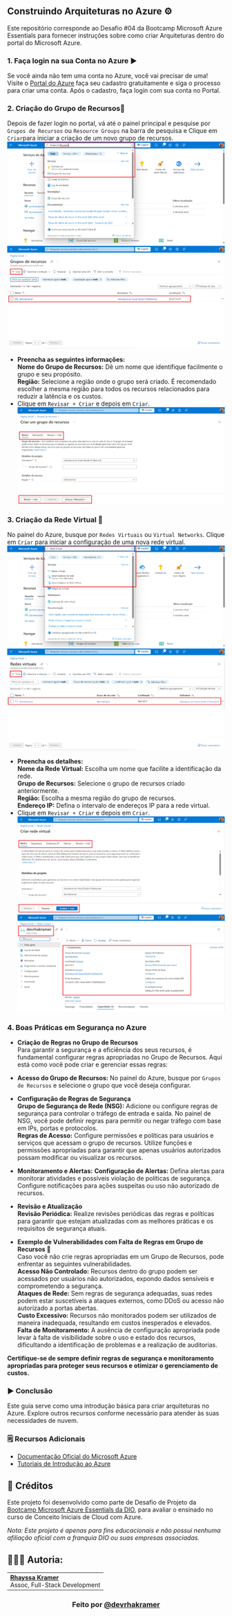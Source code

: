 ## Construindo Arquiteturas no Azure ⚙️

Este repositório corresponde ao Desafio #04 da Bootcamp Microsoft Azure Essentials para fornecer instruções sobre como criar Arquiteturas dentro do portal do Microsoft Azure.

### 1. Faça login na sua Conta no Azure ▶️

Se você ainda não tem uma conta no Azure, você vai precisar de uma! Visite o [Portal do Azure](https://portal.azure.com/) faça seu cadastro gratuitamente e siga o processo para criar uma conta. Após o cadastro, faça login com sua conta no Portal.

### 2. Criação do Grupo de Recursos📁

Depois de fazer login no portal, vá até o painel principal e pesquise por `Grupos de Recursos` ou `Resource Groups` na barra de pesquisa e Clique em `Criar`para iniciar a criação de um novo grupo de recursos.
![Imagem 1](https://github.com/rhayssakramer/desafios-dio-azure-essentials/blob/main/Desafio%2304%20-%20Construindo%20Arquiteturas%20no%20Azure/img/img1.png)
![Imagem 2](https://github.com/rhayssakramer/desafios-dio-azure-essentials/blob/main/Desafio%2304%20-%20Construindo%20Arquiteturas%20no%20Azure/img/img2.png)

- **Preencha as seguintes informações:**  
**Nome do Grupo de Recursos:** Dê um nome que identifique facilmente o grupo e seu propósito.  
**Região:** Selecione a região onde o grupo será criado. É recomendado escolher a mesma região para todos os recursos relacionados para reduzir a latência e os custos.  
- Clique em `Revisar + Criar` e depois em `Criar`.
![Imagem 3](https://github.com/rhayssakramer/desafios-dio-azure-essentials/blob/main/Desafio%2304%20-%20Construindo%20Arquiteturas%20no%20Azure/img/img3.png)

### 3. Criação da Rede Virtual 🛜
No painel do Azure, busque por `Redes Virtuais` ou `Virtual Networks`. Clique em `Criar` para iniciar a configuração de uma nova rede virtual.
![Imagem 4](https://github.com/rhayssakramer/desafios-dio-azure-essentials/blob/main/Desafio%2304%20-%20Construindo%20Arquiteturas%20no%20Azure/img/img4.png)
![Imagem 5](https://github.com/rhayssakramer/desafios-dio-azure-essentials/blob/main/Desafio%2304%20-%20Construindo%20Arquiteturas%20no%20Azure/img/img5.png)

- **Preencha os detalhes:**    
**Nome da Rede Virtual:** Escolha um nome que facilite a identificação da rede.  
**Grupo de Recursos:** Selecione o grupo de recursos criado anteriormente.  
**Região:** Escolha a mesma região do grupo de recursos.  
**Endereço IP:** Defina o intervalo de endereços IP para a rede virtual.  
- Clique em `Revisar + Criar` e depois em `Criar`.
![Imagem 6](https://github.com/rhayssakramer/desafios-dio-azure-essentials/blob/main/Desafio%2304%20-%20Construindo%20Arquiteturas%20no%20Azure/img/img6.png)
![Imagem 7](https://github.com/rhayssakramer/desafios-dio-azure-essentials/blob/main/Desafio%2304%20-%20Construindo%20Arquiteturas%20no%20Azure/img/img7.png)

### 4. Boas Práticas em Segurança no Azure

- **Criação de Regras no Grupo de Recursos**  
Para garantir a segurança e a eficiência dos seus recursos, é fundamental configurar regras apropriadas no Grupo de Recursos. Aqui está como você pode criar e gerenciar essas regras:

- **Acesso do Grupo de Recursos:** No painel do Azure, busque por `Grupos de Recursos` e selecione o grupo que você deseja configurar.  

- **Configuração de Regras de Segurança**  
**Grupo de Segurança de Rede (NSG):** Adicione ou configure regras de segurança para controlar o tráfego de entrada e saída. No painel de NSG, você pode definir regras para permitir ou negar tráfego com base em IPs, portas e protocolos.  
**Regras de Acesso:** Configure permissões e políticas para usuários e serviços que acessam o grupo de recursos. Utilize funções e permissões apropriadas para garantir que apenas usuários autorizados possam modificar ou visualizar os recursos.  

- **Monitoramento e Alertas:** 
**Configuração de Alertas:** Defina alertas para monitorar atividades e possíveis violação de políticas de segurança. Configure notificações para ações suspeitas ou uso não autorizado de recursos.  

- **Revisão e Atualização**  
**Revisão Periódica:** Realize revisões periódicas das regras e políticas para garantir que estejam atualizadas com as melhores práticas e os requisitos de segurança atuais.

- **Exemplo de Vulnerabilidades com Falta de Regras em Grupo de Recursos 🚨**  
Caso você não crie regras apropriadas em um Grupo de Recursos, pode enfrentar as seguintes vulnerabilidades.  
**Acesso Não Controlado:** Recursos dentro do grupo podem ser acessados por usuários não autorizados, expondo dados sensíveis e comprometendo a segurança.  
**Ataques de Rede:** Sem regras de segurança adequadas, suas redes podem estar suscetíveis a ataques externos, como DDoS ou acesso não autorizado a portas abertas.  
**Custo Excessivo:** Recursos não monitorados podem ser utilizados de maneira inadequada, resultando em custos inesperados e elevados.  
**Falta de Monitoramento:** A ausência de configuração apropriada pode levar à falta de visibilidade sobre o uso e estado dos recursos, dificultando a identificação de problemas e a realização de auditorias.  

**Certifique-se de sempre definir regras de segurança e monitoramento apropriadas para proteger seus recursos e otimizar o gerenciamento de custos.** 

### ▶️ Conclusão
Este guia serve como uma introdução básica para criar arquiteturas no Azure. Explore outros recursos conforme necessário para atender às suas necessidades de nuvem.

### 🗒️ Recursos Adicionais
- [Documentação Oficial do Microsoft Azure](https://docs.microsoft.com/azure)
- [Tutoriais de Introdução ao Azure](https://docs.microsoft.com/learn/paths/azure-fundamentals/)

## 🔗 Créditos
Este projeto foi desenvolvido como parte de Desafio de Projeto da [Bootcamp Microsoft Azure Essentials da DIO](https://www.dio.me/bootcamp/microsoft-azure-essentials?ref=AFOXWYVRXGV9), para avaliar o ensinado no curso de Conceito Iniciais de Cloud com Azure.

*Nota: Este projeto é apenas para fins educacionais e não possui nenhuma afiliação oficial com a franquia DIO ou suas empresas associadas.*

## 👩🏼‍💻 Autoria:
<table style="border=0">
  <tr>
    <td align="left">
      <a href="https://github.com/rhayssakramer">
        <span><b>Rhayssa Kramer</b></span>
      </a>
      <br>
      <span>Assoc, Full-Stack Development</span>
    </td>
  </tr>
</table>

### <div align="center">Feito por <a href="https://github.com/rhayssakramer">@devrhakramer</a></div>
